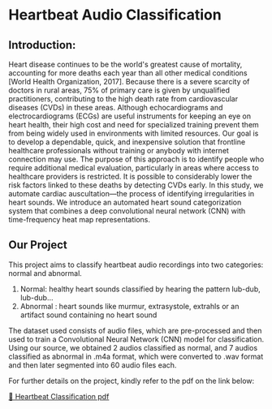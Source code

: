 # Heartbeat Audio Classification
## Introduction:

Heart disease continues to be the world's greatest cause of mortality, accounting for more
deaths each year than all other medical conditions [World Health Organization, 2017]. Because
there is a severe scarcity of doctors in rural areas, 75% of primary care is given by unqualified
practitioners, contributing to the high death rate from cardiovascular diseases (CVDs) in these
areas. Although echocardiograms and electrocardiograms (ECGs) are useful instruments for
keeping an eye on heart health, their high cost and need for specialized training prevent them
from being widely used in environments with limited resources. Our goal is to develop a
dependable, quick, and inexpensive solution that frontline healthcare professionals without
training or anybody with internet connection may use.
The purpose of this approach is to identify people who require additional medical evaluation,
particularly in areas where access to healthcare providers is restricted. It is possible to
considerably lower the risk factors linked to these deaths by detecting CVDs early. In this study,
we automate cardiac auscultation—the process of identifying irregularities in heart sounds. We
introduce an automated heart sound categorization system that combines a deep convolutional
neural network (CNN) with time-frequency heat map representations.

## Our Project

This project aims to classify heartbeat audio recordings into two categories: normal and
abnormal.

1. Normal: healthy heart sounds classified by hearing the pattern lub-dub, lub-dub…
2. Abnormal : heart sounds like murmur, extrasystole, extrahls or an artifact sound
containing no heart sound

The dataset used consists of audio files, which are pre-processed and then used to train a
Convolutional Neural Network (CNN) model for classification.
Using our source, we obtained 2 audios classified as normal, and 7 audios classified as
abnormal in .m4a format, which were converted to .wav format and then later segmented into 60
audio files each.

For further details on the project, kindly refer to the pdf on the link below:

[🔗 Heartbeat Classification pdf](https://github.com/syedmohiuddinzia/mitralValveAbnormalityDetection/blob/main/Heartbeat%20Classification.pdf)
